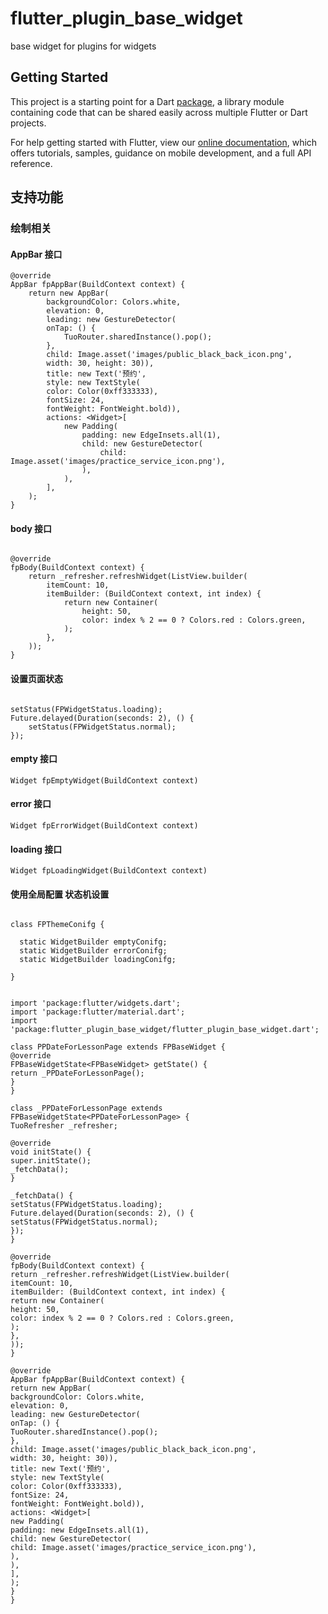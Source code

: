 # flutter_plugin_base_widget

base widget for plugins for widgets

## Getting Started

This project is a starting point for a Dart
[package](https://flutter.dev/developing-packages/),
a library module containing code that can be shared easily across
multiple Flutter or Dart projects.

For help getting started with Flutter, view our 
[online documentation](https://flutter.dev/docs), which offers tutorials, 
samples, guidance on mobile development, and a full API reference.

## 支持功能

### 绘制相关

#### AppBar 接口

~~~
@override
AppBar fpAppBar(BuildContext context) {
    return new AppBar(
        backgroundColor: Colors.white,
        elevation: 0,
        leading: new GestureDetector(
        onTap: () {
            TuoRouter.sharedInstance().pop();
        },
        child: Image.asset('images/public_black_back_icon.png',
        width: 30, height: 30)),
        title: new Text('预约',
        style: new TextStyle(
        color: Color(0xff333333),
        fontSize: 24,
        fontWeight: FontWeight.bold)),
        actions: <Widget>[
            new Padding(
                padding: new EdgeInsets.all(1),
                child: new GestureDetector(
                    child: Image.asset('images/practice_service_icon.png'),
                ),
            ),
        ],
    );
}
~~~

#### body 接口

~~~

@override
fpBody(BuildContext context) {
    return _refresher.refreshWidget(ListView.builder(
        itemCount: 10,
        itemBuilder: (BuildContext context, int index) {
            return new Container(
                height: 50,
                color: index % 2 == 0 ? Colors.red : Colors.green,
            );
        },
    ));
}

~~~

#### 设置页面状态

~~~

setStatus(FPWidgetStatus.loading);
Future.delayed(Duration(seconds: 2), () {
    setStatus(FPWidgetStatus.normal);
});

~~~

#### empty 接口

~~~
Widget fpEmptyWidget(BuildContext context)
~~~

#### error 接口

~~~
Widget fpErrorWidget(BuildContext context)
~~~

#### loading 接口

~~~
Widget fpLoadingWidget(BuildContext context)
~~~

#### 使用全局配置 状态机设置
~~~

class FPThemeConifg {

  static WidgetBuilder emptyConifg;
  static WidgetBuilder errorConifg;
  static WidgetBuilder loadingConifg;
  
}

~~~

~~~

import 'package:flutter/widgets.dart';
import 'package:flutter/material.dart';
import 'package:flutter_plugin_base_widget/flutter_plugin_base_widget.dart';

class PPDateForLessonPage extends FPBaseWidget {
@override
FPBaseWidgetState<FPBaseWidget> getState() {
return _PPDateForLessonPage();
}
}

class _PPDateForLessonPage extends FPBaseWidgetState<PPDateForLessonPage> {
TuoRefresher _refresher;

@override
void initState() {
super.initState();
_fetchData();
}

_fetchData() {
setStatus(FPWidgetStatus.loading);
Future.delayed(Duration(seconds: 2), () {
setStatus(FPWidgetStatus.normal);
});
}

@override
fpBody(BuildContext context) {
return _refresher.refreshWidget(ListView.builder(
itemCount: 10,
itemBuilder: (BuildContext context, int index) {
return new Container(
height: 50,
color: index % 2 == 0 ? Colors.red : Colors.green,
);
},
));
}

@override
AppBar fpAppBar(BuildContext context) {
return new AppBar(
backgroundColor: Colors.white,
elevation: 0,
leading: new GestureDetector(
onTap: () {
TuoRouter.sharedInstance().pop();
},
child: Image.asset('images/public_black_back_icon.png',
width: 30, height: 30)),
title: new Text('预约',
style: new TextStyle(
color: Color(0xff333333),
fontSize: 24,
fontWeight: FontWeight.bold)),
actions: <Widget>[
new Padding(
padding: new EdgeInsets.all(1),
child: new GestureDetector(
child: Image.asset('images/practice_service_icon.png'),
),
),
],
);
}
}


~~~
